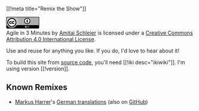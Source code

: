 [[!meta title="Remix the Show"]]

<a rel="license" href="http://creativecommons.org/licenses/by/4.0/"><img alt="Creative Commons License" style="border-width:0" src="/images/creative_commons_4.png" /></a><br /><span xmlns:dct="http://purl.org/dc/terms/" property="dct:title">Agile in 3 Minutes</span> by <a xmlns:cc="http://creativecommons.org/ns#" href="https://agilein3minut.es" property="cc:attributionName" rel="cc:attributionURL">Amitai Schleier</a> is licensed under a <a rel="license" href="http://creativecommons.org/licenses/by/4.0/">Creative Commons Attribution 4.0 International License</a>.

Use and reuse for anything you like.
If you do, I'd love to hear about it!

To build this site from
[source code](https://github.com/schmonz/agilein3minut.es),
you'll need
[[!iki desc="ikiwiki"]].
I'm using version
[[!version]].

## Known Remixes

- [Markus Harrer](http://twitter.com/feststelltaste)'s
  [German translations](https://www.feststelltaste.de/category/agile/agilin3minuten/)
  (also on [GitHub](https://github.com/feststelltaste/agile3min))
